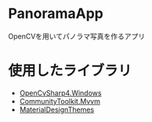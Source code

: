# PanoramaApp
OpenCVを用いてパノラマ写真を作るアプリ

# 使用したライブラリ
- [OpenCvSharp4.Windows](https://www.nuget.org/packages/OpenCvSharp4.Windows/4.7.0.20230115)  
- [CommunityToolkit.Mvvm](https://www.nuget.org/packages/CommunityToolkit.Mvvm/8.2.0)
- [MaterialDesignThemes](https://www.nuget.org/packages/MaterialDesignThemes/4.9.0)